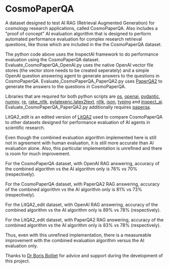 # CosmoPaperQA
A dataset designed to test AI RAG (Retrieval Augmented Generation) for cosmology research applications, called CosmoPaperQA. Also includes a "proof of concept" AI evaluation algorithm that is designed to perform automated performance evaluation for complex research retrieval questions, like those which are included in the the CosmoPaperQA dataset.

The python code above uses the InspectAI framework to do performance evaluation using the CosmoPaperQA dataset. Evaluate_CosmoPaperQA_OpenAI.py uses the native OpenAI vector file stores (the vector store needs to be created seperately) and a simple OpenAI question answering agent to generate answers to the questions in CosmoPaperQA. Evaluate_CosmoPaperQA_PaperQA2.py uses [PaperQA2](https://github.com/Future-House/paper-qa) to generate the answers to the questions in CosmoPaperQA.

Libraries that are required for both python scripts are [os](https://docs.python.org/3/library/os.html), [openai](https://pypi.org/project/openai/), [pydantic](https://pypi.org/project/pydantic/), [numpy](https://pypi.org/project/numpy/), [re](https://docs.python.org/3/library/re.html), [rake_nltk](https://pypi.org/project/rake-nltk/), [pylatexenc.latex2text](https://pypi.org/project/pylatexenc/), [nltk](https://www.nltk.org/), [json](https://docs.python.org/3/library/json.html), [typing](https://docs.python.org/3/library/typing.html) and [inspect_ai](https://inspect.aisi.org.uk/). Evaluate_CosmoPaperQA_PaperQA2.py additionally requires [paperqa](https://github.com/Future-House/paper-qa).

LitQA2_edit is an edited version of [LitQA2](https://github.com/Future-House/LAB-Bench/blob/main/LitQA2/litqa-v2-public.jsonl) used to compare CosmoPaperQA to other datasets designed for performance evaluation of AI agents in scientific research.

Even though the combined evaluation algorithm implemented here is still not in agreement with human evaluation, it is still more accurate than AI evaluation alone. Also, this particular implementation is unrefined and there is room for much improvement.

For the CosmoPaperQA dataset, with OpenAI RAG answering, accuracy of the combined algorithm vs the AI algorithm only is 76% vs 70% (respectively).

For the CosmoPaperQA dataset, with PaperQA2 RAG answering, accuracy of the combined algorithm vs the AI algorithm only is 81% vs 73% (respectively).

For the LitQA2_edit dataset, with OpenAI RAG answering, accuracy of the combined algorithm vs the AI algorithm only is 89% vs 78% (respectively).

For the LitQA2_edit dataset, with PaperQA2 RAG answering, accuracy of the combined algorithm vs the AI algorithm only is 83% vs 78% (respectively).

Thus, even with this unrefined implementation, there is a measureable improvement with the combined evaluation algorithm versus the AI evaluation only.

Thanks to [Dr Boris Bolliet](https://github.com/borisbolliet) for advice and support during the development of this project.
